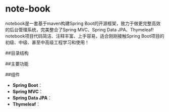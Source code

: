# note-book
notebook是一套基于maven构建Spring Boot的开源框架，致力于做更完整高效的后台管理系统，完美整合了Spring MVC、Spring Data JPA、Thymeleaf!
notebook项目代码简洁、注释丰富、上手容易，适合刚刚接触Spring Boot项目的初级、中级、甚至中高级工程学习和使用！

##目录结构


##主要功能


##组件
* **Spring Boot**：
* **Spring MVC**：
* **Spring Data JPA**：
* **Thymeleaf**：

